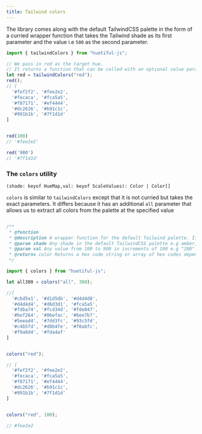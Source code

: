 ```yaml
---
title: Tailwind colors
---
```


The library comes along with the default TailwindCSS palette in the form of a curried wrapper function that takes the Tailwind shade as its first parameter and the value i.e `500` as the second parameter.

```javascript
import { tailwindColors } from "huetiful-js";

// We pass in red as the target hue.
// It returns a function that can be called with an optional value parameter
let red = tailwindColors("red");
red();
// [
  '#fef2f2', '#fee2e2',
  '#fecaca', '#fca5a5',
  '#f87171', '#ef4444',
  '#dc2626', '#b91c1c',
  '#991b1b', '#7f1d1d'
]


red(100)
// '#fee2e2'

red('900')
// '#7f1d1d'


```

### The `colors` utility

`(shade: keyof HueMap,val: keyof ScaleValues): Color | Color[]`

`colors` is similar to `tailwindColors` except that it is not curried but takes the exact parameters. It differs because it has an additional `all` parameter that allows us to extract all colors from the palette at the specified value

```javascript

/**
 * @function
 * @description A wrapper function for the default Tailwind palette. If called with both parameters it return the hex code at the specified shade and value. Else, if called with the shade parameter as "all" it will return all colors from the shades in the palette map at the specified value (if value is undefined it will default to "500"). When called with the shade parameter only it will return all the colors from 100 to 900 of the specified shade.
 * @param shade Any shade in the default TailwindCSS palette e.g amber,blue.
 * @param val Any value from 100 to 900 in increments of 100 e.g "200".
 * @returns color Returns a hex code string or array of hex codes depending on how the function is called.
 */

import { colors } from "huetiful-js";

let all300 = colors("all", 300);

//[
  '#cbd5e1', '#d1d5db', '#d4d4d8',
  '#d4d4d4', '#d6d3d1', '#fca5a5',
  '#fdba74', '#fcd34d', '#fde047',
  '#bef264', '#86efac', '#6ee7b7',
  '#5eead4', '#7dd3fc', '#93c5fd',
  '#c4b5fd', '#d8b4fe', '#f0abfc',
  '#f9a8d4', '#fda4af'
]


colors("red");

// [
  '#fef2f2', '#fee2e2',
  '#fecaca', '#fca5a5',
  '#f87171', '#ef4444',
  '#dc2626', '#b91c1c',
  '#991b1b', '#7f1d1d'
]


colors("red", 100);

// #fee2e2
```
